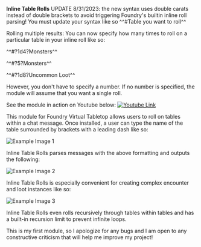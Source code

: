 **Inline Table Rolls**
UPDATE 8/31/2023:
the new syntax uses double carats instead of double brackets to avoid triggering Foundry's builtin inline roll parsing!
You must update your syntax like so ^^#Table you want to roll^^


Rolling multiple results:
You can now specify how many times to roll on a particular table in your inline roll like so:

^^#?1d4?Monsters^^

^^#?5?Monsters^^

^^#?1d8?Uncommon Loot^^

However, you don't have to specify a number. If no number is specified, the module will assume that you want a single roll.

See the module in action on Youtube below:
[![Youtube Link](https://i.imgur.com/U7JyFDC.jpg)](https://youtu.be/_e60PpLr3QY)

This module for Foundry Virtual Tabletop allows users to roll on tables within a chat message. Once installed, a user can type the name of the table surrounded by brackets with a leading dash like so:

![Example Image 1](https://i.imgur.com/pDUiZyI.png)

Inline Table Rolls parses messages with the above formatting and outputs the following:

![Example Image 2](https://i.imgur.com/hg206r1.png)

Inline Table Rolls is especially convenient for creating complex encounter and loot instances like so:

![Example Image 3](https://i.imgur.com/5zp2jgq.png)

Inline Table Rolls even rolls recursively through tables within tables and has a built-in recursion limit to prevent infinite loops.

This is my first module, so I apologize for any bugs and I am open to any constructive criticism that will help me improve my project!
